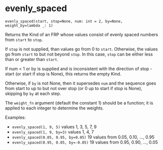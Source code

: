 # evenly_spaced

`evenly_spaced(start, stop=None, num: int = 2, by=None, weight_by=lambda _: 1)`

Returns the Kind of an FRP whose values consist of evenly spaced numbers from `start` to `stop`.

If `stop` is not supplied, than values go from 0 to `start`.
Otherwise, the values go from `start` to but not beyond `stop`.
In this case, `stop` can be either less than or greater than `start`.

If num < 1 or by is supplied and is inconsistent with the direction
of stop - start (or start if stop is None), this returns the empty Kind.

Otherwise, if `by` is not None, then it supersedes `num` and the
sequence goes from start to up to but not over stop (or 0 up to
start if stop is None), skipping by `by` at each step.

The `weight_fn` argument (default the constant 1) should be a function; it is
applied to each integer to determine the weights.

Examples:
  + `evenly_spaced(1, 9, 5)`              values 1, 3, 5, 7, 9
  + `evenly_spaced(1, 9, by=3)`           values 1, 4, 7
  + `evenly_spaced(0.05, 0.95, by=0.05)`  19 values from 0.05, 0.10, ..., 0.95
  + `evenly_spaced(0.95, 0.05, by=-0.05)` 19 values from 0.95, 0.90, ..., 0.05
